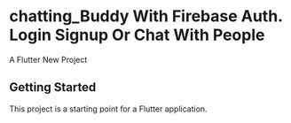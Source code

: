 # chatting_Buddy With Firebase Auth. Login Signup Or Chat With People

A Flutter New Project 

## Getting Started

This project is a starting point for a Flutter application.
